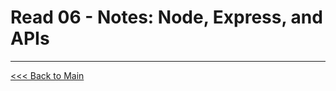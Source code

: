 # Read 06 - Notes: Node, Express, and APIs


***
[<<< Back to Main](https://sangmlee76.github.io/reading-notes/)